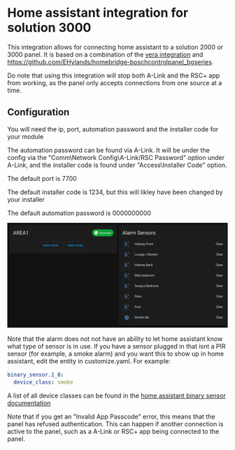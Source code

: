 # Home assistant integration for solution 3000
This integration allows for connecting home assistant to a solution 2000 or 3000 panel.
It is based on a combination of the [vera integration](https://drive.google.com/file/d/1kbwVQMPxxul9jySapcCZM9C5rQPPKN4k/view) and https://github.com/EHylands/homebridge-boschcontrolpanel_bgseries.

Do note that using this integration will stop both A-Link and the RSC+ app from working, as the panel only accepts connections from one source at a time.

## Configuration
You will need the ip, port, automation password and the installer code for your module

The automation password can be found via A-Link. It will be under the config via the "Comm\Network Config\A-Link/RSC Password" option under A-Link, and the installer code is found under "Access\Installer Code" option.

The default port is 7700

The default installer code is 1234, but this will likley have been changed by your installer

The default automation password is 0000000000

![screenshot](screenshot.png)

Note that the alarm does not not have an ability to let home assistant know what type of sensor is in use. If you have a sensor plugged in that isnt a PIR sensor (for example, a smoke alarm) and you want this to show up in home assistant, edit the entity in customize.yaml. For example:
```yaml
binary_sensor.1_8:
  device_class: smoke
```
A list of all device classes can be found in the [home assistant binary sensor documentation](https://www.home-assistant.io/integrations/binary_sensor/)

Note that if you get an "Invalid App Passcode" error, this means that the panel has refused authentication. This can happen if another connection is active to the panel, such as a A-Link or RSC+ app being connected to the panel. 